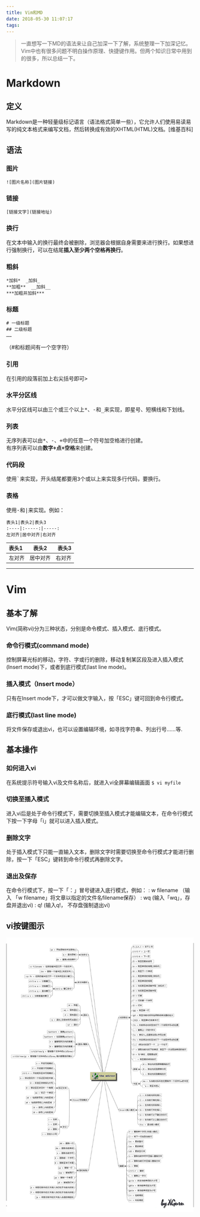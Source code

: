 ```yaml
---
title: Vim和MD
date: 2018-05-30 11:07:17
tags:
---
```

>一直想写一下MD的语法来让自己加深一下了解，系统整理一下加深记忆。Vim中也有很多问题不明白操作原理、快捷键作用。但两个知识日常中用到的很多，所以总结一下。
# Markdown
## 定义
Markdown是一种轻量级标记语言（语法格式简单一些），它允许人们使用易读易写的纯文本格式来编写文档，然后转换成有效的XHTML(HTML)文档。[维基百科]
## 语法
### 图片
`![图片名称](图片链接)`
### 链接
`[链接文字](链接地址)`
### 换行
在文本中输入的换行最终会被删除，浏览器会根据自身需要来进行换行。如果想进行强制换行，可以在结尾**插入至少两个空格再换行**。
### 粗斜
```
*加斜*  _加斜_
**加粗**  __加斜__
***加粗并加斜***
```
### 标题
```
# 一级标题
## 二级标题
……
```
（#和标题间有一个空字符）
### 引用
在引用的段落前加上右尖括号即可<kbd>><kbd>
### 水平分区线
水平分区线可以由三个或三个以上<kbd>*<kbd>、<kbd>-<kbd>和<kbd>_<kbd>来实现，即星号、短横线和下划线。
### 列表
无序列表可以由<kbd>*<kbd>、<kbd>-<kbd>、<kbd>+<kbd>中的任意一个符号加空格进行创建。   
有序列表可以由**数字+点+空格**来创建。
### 代码段
使用<kbd>`<kbd>来实现，开头结尾都要用3个或以上来实现多行代码，要换行。
### 表格
使用<kbd>-<kbd>和<kbd>|<kbd>来实现。例如：
```
表头1|表头2|表头3
:----|:-----:|-----:
左对齐|居中对齐|右对齐
```
表头1|表头2|表头3
:----|:-----:|-----:
左对齐|居中对齐|右对齐
********************
# Vim
## 基本了解
Vim(简称vi)分为三种状态，分别是命令模式、插入模式、底行模式。
### 命令行模式(command mode)
控制屏幕光标的移动，字符、字或行的删除，移动复制某区段及进入插入模式(Insert mode)下，或者到底行模式(last line mode)。
### 插入模式（Insert mode）
只有在Insert mode下，才可以做文字输入，按「ESC」键可回到命令行模式。
### 底行模式(last line mode)
将文件保存或退出vi，也可以设置编辑环境，如寻找字符串、列出行号……等.
## 基本操作
### 如何进入vi
在系统提示符号输入vi及文件名称后，就进入vi全屏幕编辑画面
`$ vi myfile`
### 切换至插入模式
进入vi后是处于命令行模式下，需要切换至插入模式才能编辑文本，在命令行模式下按一下字母「i」就可以进入插入模式。
### 删除文字
处于插入模式下只能一直输入文本，删除文字时需要切换至命令行模式才能进行删除，按一下「ESC」键转到命令行模式再删除文字。
### 退出及保存
在命令行模式下，按一下「：」冒号键进入底行模式，例如：
: w filename （输入 「w filename」将文章以指定的文件名filename保存）
: wq (输入「wq」，存盘并退出vi)
: q! (输入q!， 不存盘强制退出vi)
## vi按键图示
![VI](https://raw.githubusercontent.com/chenzhe512/blog-generator/master/image/vim.jpg)
